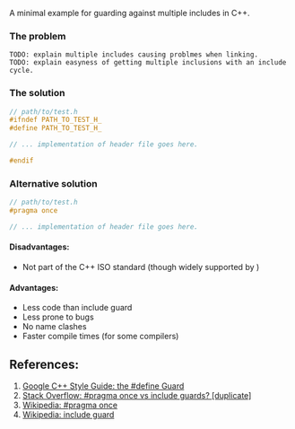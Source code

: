 A minimal example for guarding against multiple includes in C++.

### The problem
```
TODO: explain multiple includes causing problmes when linking.
TODO: explain easyness of getting multiple inclusions with an include cycle.
```

### The solution

```c++
// path/to/test.h
#ifndef PATH_TO_TEST_H_
#define PATH_TO_TEST_H_

// ... implementation of header file goes here.

#endif
```

### Alternative solution
```c++
// path/to/test.h
#pragma once

// ... implementation of header file goes here.
```

#### Disadvantages:
* Not part of the C++ ISO standard (though widely supported by )

#### Advantages:
* Less code than include guard
* Less prone to bugs
* No name clashes
* Faster compile times (for some compilers)

## References:
1. [Google C++ Style Guide: the #define Guard](https://google.github.io/styleguide/cppguide.html#The__define_Guard)
2. [Stack Overflow: #pragma once vs include guards? [duplicate]](https://stackoverflow.com/questions/1143936/pragma-once-vs-include-guards)
3. [Wikipedia: #pragma once](https://en.wikipedia.org/wiki/Pragma_once)
4. [Wikipedia: include guard](https://en.wikipedia.org/wiki/Include_guard)
